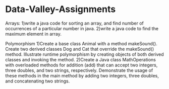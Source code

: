 # Data-Valley-Assignments

Arrays:
1)write a java code for sorting an array, and find number of occurrences of a particular number in java.
2)write a java code to find the maximum element in array.

Polymorphism
1)Create a base class Animal with a method makeSound(). Create two derived classes Dog and Cat that
override the makeSound() method. Illustrate runtime polymorphism by creating objects of both derived
classes and invoking the method.
2)Create a Java class MathOperations with overloaded methods for addition (add) that can accept two
integers, three doubles, and two strings, respectively. Demonstrate the usage of these methods in the
main method by adding two integers, three doubles, and concatenating two strings.
